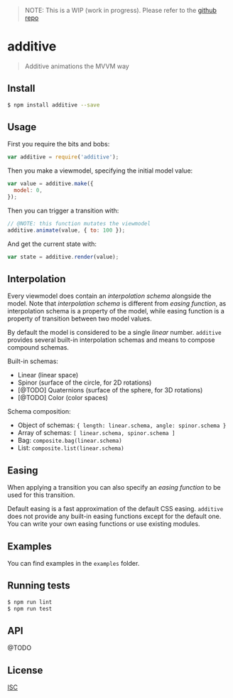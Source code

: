 > NOTE: This is a WIP (work in progress). Please refer to the [github repo](https://github.com/simplesmiler/additive)

# additive

> Additive animations the MVVM way

## Install

``` sh
$ npm install additive --save
```

## Usage

First you require the bits and bobs:

``` js
var additive = require('additive');
```

Then you make a viewmodel, specifying the initial model value:

``` js
var value = additive.make({
  model: 0,
});
```

Then you can trigger a transition with:

``` js
// @NOTE: this function mutates the viewmodel
additive.animate(value, { to: 100 });
```

And get the current state with:

``` js
var state = additive.render(value);
```

## Interpolation

Every viewmodel does contain an _interpolation schema_ alongside the model.
Note that _interpolation schema_ is different from _easing function_,
as interpolation schema is a property of the model, while easing function
is a property of transition between two model values.

By default the model is considered to be a single _linear_ number.
`additive` provides several built-in interpolation schemas
and means to compose compound schemas.

Built-in schemas:

- Linear (linear space)
- Spinor (surface of the circle, for 2D rotations)
- [@TODO] Quaternions (surface of the sphere, for 3D rotations)
- [@TODO] Color (color spaces)

Schema composition:

- Object of schemas: `{ length: linear.schema, angle: spinor.schema }`
- Array of schemas: `[ linear.schema, spinor.schema ]`
- Bag: `composite.bag(linear.schema)`
- List: `composite.list(linear.schema)`

## Easing

When applying a transition you can also specify an _easing function_ to be used
for this transition.

Default easing is a fast approximation of the default CSS easing. `additive`
does not provide any built-in easing functions except for the default one.
You can write your own easing functions or use existing modules.

## Examples

You can find examples in the `examples` folder.

## Running tests

``` sh
$ npm run lint
$ npm run test
```

## API

@TODO

## License

[ISC](http://opensource.org/licenses/ISC)
